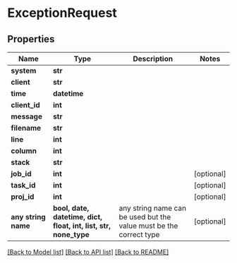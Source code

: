 # ExceptionRequest


## Properties
Name | Type | Description | Notes
------------ | ------------- | ------------- | -------------
**system** | **str** |  | 
**client** | **str** |  | 
**time** | **datetime** |  | 
**client_id** | **int** |  | 
**message** | **str** |  | 
**filename** | **str** |  | 
**line** | **int** |  | 
**column** | **int** |  | 
**stack** | **str** |  | 
**job_id** | **int** |  | [optional] 
**task_id** | **int** |  | [optional] 
**proj_id** | **int** |  | [optional] 
**any string name** | **bool, date, datetime, dict, float, int, list, str, none_type** | any string name can be used but the value must be the correct type | [optional]

[[Back to Model list]](../README.md#documentation-for-models) [[Back to API list]](../README.md#documentation-for-api-endpoints) [[Back to README]](../README.md)



